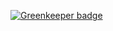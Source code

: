 
[![Greenkeeper badge](https://badges.greenkeeper.io/mauricedb/React-Playground.svg)](https://greenkeeper.io/)
